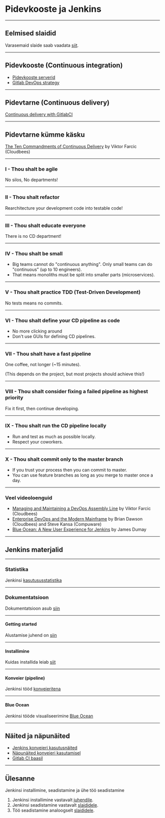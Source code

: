 # Pidevkooste ja Jenkins

---

## Eelmised slaidid
Varasemaid slaide saab vaadata [siit](http://dijkstra.cs.ttu.ee/~gert/jenkins/).

---

## Pidevkooste (Continuous integration)
* [Pidevkooste serverid](https://www.slant.co/topics/799/~best-continuous-integration-tools)
* [Gitlab DevOps strategy](https://about.gitlab.com/2017/10/04/devops-strategy/)

---

## Pidevtarne (Continuous delivery)
[Continuous delivery with GitlabCI](http://blog.kontena.io/continuous-delivery-with-gitlabci/)

---

## Pidevtarne kümme käsku
[The Ten Commandments of Continuous Delivery](https://www.youtube.com/watch?v=fD3P51Yv6so) by Viktor Farcic (Cloudbees)

---

### I - Thou shalt be agile
No silos, No departments!

---

### II - Thou shalt refactor
Rearchitecture your development code into testable code!

---

### III - Thou shalt educate everyone
There is no CD department!

---

### IV - Thou shalt be small
* Big teams cannot do "continuous anything". Only small teams can do "continuous" (up to 10 engineers).
* That means monoliths must be split into smaller parts (microservices).

---

### V - Thou shalt practice TDD (Test-Driven Development)
No tests means no commits.

---

### VI - Thou shalt define your CD pipeline as code
* No more clicking around
* Don't use GUIs for defining CD pipelines.

---

### VII - Thou shalt have a fast pipeline
One coffee, not longer (~15 minutes).

(This depends on the project, but most projects should achieve this!)

---

### VIII - Thou shalt consider fixing a failed pipeline as highest priority
Fix it first, then continue developing.

---

### IX - Thou shalt run the CD pipeline locally
* Run and test as much as possible locally.
* Respect your coworkers.

---

### X - Thou shalt commit only to the master branch
* If you trust your process then you can commit to master.
* You can use feature branches as long as you merge to master once a day.

---

### Veel videoloenguid
* [Managing and Maintaining a DevOps Assembly Line](https://www.youtube.com/watch?v=BJOkB-AUyOo) by Viktor Farcic (Cloudbees)
* [Enterprise DevOps and the Modern Mainframe](https://www.youtube.com/watch?v=mfaUG3Dbk5I) by Brian Dawson (Cloudbees) and Steve Kansa (Compuware)
* [Blue Ocean: A New User Experience for Jenkins](https://www.youtube.com/watch?v=mn61VFdScuk) by James Dumay

---

## Jenkins materjalid

---

### Statistika
Jenkinsi [kasutususstatistika](http://stats.jenkins.io/)

---

### Dokumentatsioon
Dokumentatsioon asub [siin](https://jenkins.io/doc/)

---

#### Getting started
Alustamise juhend on [siin](https://jenkins.io/doc/book/getting-started/)

---

#### Installimine
Kuidas installida leiab [siit](https://jenkins.io/doc/book/installing)

---

#### Konveier (pipeline)
Jenkinsi tööd [konveieritena](https://jenkins.io/doc/book/pipeline/)

---

#### Blue Ocean
Jenkinsi tööde visualiseerimine [Blue Ocean](https://jenkins.io/doc/book/blueocean/getting-started/)

---

## Näited ja näpunäited
* [Jenkins konveieri kasutusnäited](https://jenkins.io/doc/pipeline/examples/)
* [Näpunäited konveieri kasutamisel](https://www.cloudbees.com/blog/top-10-best-practices-jenkins-pipeline-plugin)
* [Gitlab CI baasil](https://docs.gitlab.com/ee/ci/examples/README.html)

---

## Ülesanne

Jenkinsi installimine, seadistamine ja ühe töö seadistamine

1. Jenkinsi installimine vastavalt [juhendile](https://jenkins.io/doc/book/installing).
2. Jenkinsi seadistamine vastavalt [slaididele](http://dijkstra.cs.ttu.ee/~gert/jenkins/).
3. Töö seadistamine analoogselt [slaididele](http://dijkstra.cs.ttu.ee/~gert/jenkins/).

